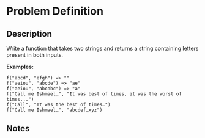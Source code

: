 # Problem Definition

## Description

Write a function that takes two strings and returns a string containing letters present in both inputs.

**Examples:**

```text
f("abcd", "efgh") => ""
f("aeiou", "abcde") => "ae"
f("aeiou", "abcabc") => "a"
f("Call me Ishmael…", "It was best of times, it was the worst of times...")
f("Call", "It was the best of times…")
f("Call me Ishmael…", "abcdef…xyz")
```

## Notes
